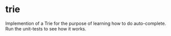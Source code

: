 # trie
Implemention of a Trie for the purpose of learning how to do auto-complete.
Run the unit-tests to see how it works.

